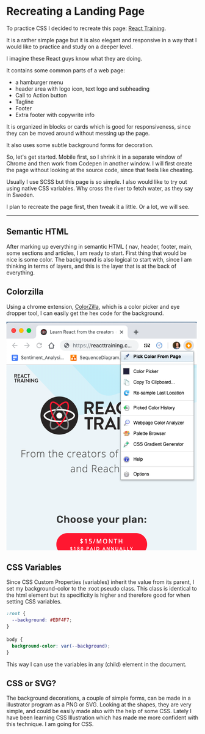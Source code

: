 # Recreating a Landing Page

To practice CSS I decided to recreate this page: [React Training](https://reacttraining.com/courses//images/blue-fade.svg).

It is a rather simple page but it is also elegant and responsive in a way that I would like to practice
and study on a deeper level.

I imagine these React guys know what they are doing.

It contains some common parts of a web page:
+ a hamburger menu
+ header area with logo icon, text logo and subheading
+ Call to Action button
+ Tagline
+ Footer
+ Extra footer with copywrite info

It is organized in blocks or cards which is good for responsiveness, since they can be moved around
without messing up the page.

It also uses some subtle background forms for decoration.

So, let's get started. Mobile first, so I shrink it in a separate window of Chrome and then work from Codepen
in another window. I will first create the page without looking at the source code, since that feels like cheating.

Usually I use SCSS but this page is so simple. I also would like to try out using native CSS variables. Why cross the river to fetch water, as they say in Sweden.

I plan to recreate the page first, then tweak it a little. Or a lot, we will see.

- - -

## Semantic HTML

After marking up everything in semantic HTML ( nav, header, footer, main, some sections and articles, I am ready to start.
First thing that would be nice is some color. The background is also logical to start with, since I am thinking in terms of layers, and this is the layer that is at the back of everything.

## Colorzilla

Using a chrome extension, [ColorZilla](https://www.colorzilla.com/), which is a color picker and eye dropper tool, I can easily get the hex code for the background.

![Colorzilla Chrome Extension](/colorzilla.png)

## CSS Variables

Since CSS Custom Properties (variables) inherit the value from its parent, I set my background-color to the :root pseudo class. This class is identical to the html element but its specificity is higher and therefore good for when setting CSS variables.

```css
:root {
  --background: #EDF4F7;
}

body {
  background-color: var(--background);  
}
```
This way I can use the variables in any (child) element in the document.

## CSS or SVG?

The background decorations, a couple of simple forms, can be made in a illustrator program as a PNG or SVG. Looking at the shapes, they are very simple, and could be easily made also with the help of some CSS. Lately I have been learning CSS Illustration which has made me more confident with this technique. I am going for CSS.



